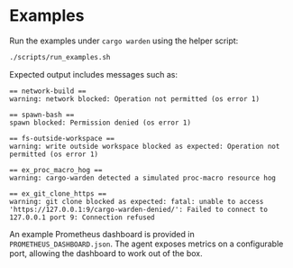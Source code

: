 # Examples

Run the examples under `cargo warden` using the helper script:

```bash
./scripts/run_examples.sh
```

Expected output includes messages such as:

```text
== network-build ==
warning: network blocked: Operation not permitted (os error 1)

== spawn-bash ==
spawn blocked: Permission denied (os error 1)

== fs-outside-workspace ==
warning: write outside workspace blocked as expected: Operation not permitted (os error 1)

== ex_proc_macro_hog ==
warning: cargo-warden detected a simulated proc-macro resource hog

== ex_git_clone_https ==
warning: git clone blocked as expected: fatal: unable to access 'https://127.0.0.1:9/cargo-warden-denied/': Failed to connect to 127.0.0.1 port 9: Connection refused
```

An example Prometheus dashboard is provided in `PROMETHEUS_DASHBOARD.json`.
The agent exposes metrics on a configurable port, allowing the dashboard to work out of the box.

